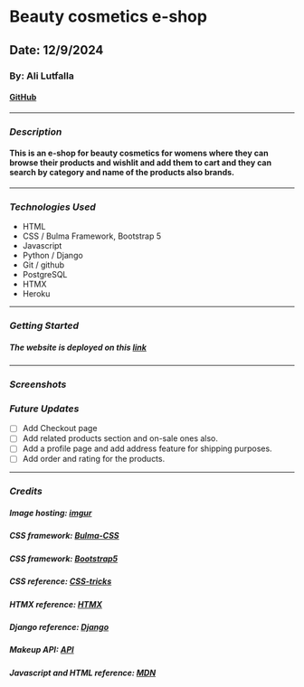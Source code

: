 # Beauty cosmetics e-shop

## Date: 12/9/2024 

### By: Ali Lutfalla

#### [GitHub](https://github.com/ali-lutfalla) 
***

### ***Description*** 
#### This is an e-shop for beauty cosmetics for womens where they can browse their products and wishlit and add them to cart and they can search by category and name of the products also brands.
*** 
### ***Technologies Used***
* HTML
* CSS / Bulma Framework, Bootstrap 5
* Javascript
* Python / Django
* Git / github
* PostgreSQL
* HTMX
* Heroku
***

### ***Getting Started***

##### The website is deployed on this [link]()
*** 

### ***Screenshots***


### ***Future Updates***
- [ ] Add Checkout page
- [ ] Add related products section and on-sale ones also.
- [ ] Add a profile page and add address feature for shipping purposes. 
- [ ] Add order and rating for the products.
*** 
### ***Credits***
##### Image hosting: [imgur](https://imgur.com/)
##### CSS framework: [Bulma-CSS](https://bulma.io/)
##### CSS framework: [Bootstrap5](https://getbootstrap.com/)
##### CSS reference: [CSS-tricks](https://css-tricks.com/)
##### HTMX reference: [HTMX](https://htmx.org/)
##### Django reference: [Django](https://docs.djangoproject.com/en/5.1/)
##### Makeup API: [API](https://makeup-api.herokuapp.com/)
##### Javascript and HTML reference: [MDN](https://developer.mozilla.org/en-US/)